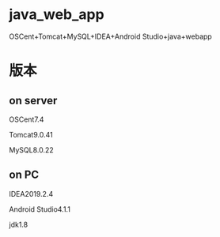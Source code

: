 # java_web_app
OSCent+Tomcat+MySQL+IDEA+Android Studio+java+webapp

# 版本

## on server

OSCent7.4

Tomcat9.0.41

MySQL8.0.22

## on PC

IDEA2019.2.4

Android Studio4.1.1

jdk1.8
